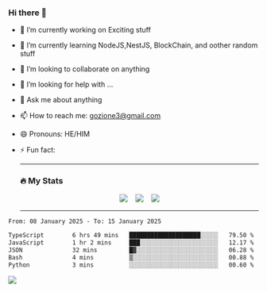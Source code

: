 ### Hi there 👋

<!--
**charlieScript/charlieScript** is a ✨ _special_ ✨ repository because its `README.md` (this file) appears on your GitHub profile.

Here are some ideas to get you started: -->

- 🔭 I’m currently working on Exciting stuff
- 🌱 I’m currently learning NodeJS,NestJS, BlockChain, and oother random stuff
- 👯 I’m looking to collaborate on anything
- 🤔 I’m looking for help with ...
- 💬 Ask me about anything
- 📫 How to reach me: gozione3@gmail.com
- 😄 Pronouns: HE/HIM
- ⚡ Fun fact:


  ---

  ### :fire: My Stats

  <div id="stats" align="center">
  <img src="http://github-readme-streak-stats.herokuapp.com?user=charlieScript&theme=dark&date_format=M%20j%5B%2C%20Y%5D" />&nbsp;&nbsp;&nbsp;
  <img src="https://github-readme-stats.vercel.app/api/top-langs/?username=charlieScript&layout=compact&theme=vision-friendly-dark"/>&nbsp;&nbsp;&nbsp;
  <img src="https://github-readme-stats.vercel.app/api?username=charlieScript&show_icons=true&theme=radical"/>
  </div>

  ---



<!--START_SECTION:waka-->

```txt
From: 08 January 2025 - To: 15 January 2025

TypeScript        6 hrs 49 mins   ████████████████████░░░░░   79.50 %
JavaScript        1 hr 2 mins     ███░░░░░░░░░░░░░░░░░░░░░░   12.17 %
JSON              32 mins         █▓░░░░░░░░░░░░░░░░░░░░░░░   06.28 %
Bash              4 mins          ▒░░░░░░░░░░░░░░░░░░░░░░░░   00.88 %
Python            3 mins          ░░░░░░░░░░░░░░░░░░░░░░░░░   00.60 %
```

<!--END_SECTION:waka-->
![](https://komarev.com/ghpvc/?username=charlieScript)
